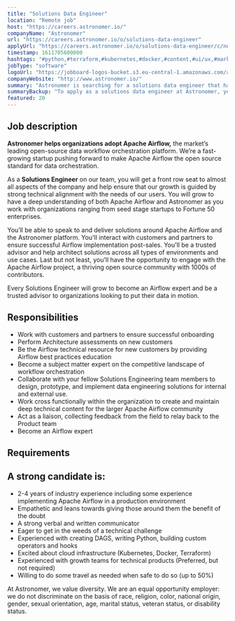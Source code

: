 ```yaml
---
title: "Solutions Data Engineer"
location: "Remote job"
host: "https://careers.astronomer.io/"
companyName: "Astronomer"
url: "https://careers.astronomer.io/o/solutions-data-engineer"
applyUrl: "https://careers.astronomer.io/o/solutions-data-engineer/c/new"
timestamp: 1611705600000
hashtags: "#python,#terraform,#kubernetes,#docker,#content,#ui/ux,#marketing,#operations"
jobType: "software"
logoUrl: "https://jobboard-logos-bucket.s3.eu-central-1.amazonaws.com/astronomer"
companyWebsite: "http://www.astronomer.io/"
summary: "Astronomer is searching for a solutions data engineer that has 2-4 years of industry experience including some experience implementing Apache Airflow in a production environment."
summaryBackup: "To apply as a solutions data engineer at Astronomer, you preferably need to have some knowledge of: #python, #terraform, #kubernetes."
featured: 20
---
```


## Job description

**Astronomer helps organizations adopt Apache Airflow,** the market’s leading open-source data workflow orchestration platform. We’re a fast-growing startup pushing forward to make Apache Airflow the open source standard for data orchestration.

As a **Solutions Engineer** on our team, you will get a front row seat to almost all aspects of the company and help ensure that our growth is guided by strong technical alignment with the needs of our users. You will grow to have a deep understanding of both Apache Airflow and Astronomer as you work with organizations ranging from seed stage startups to Fortune 50 enterprises.

You’ll be able to speak to and deliver solutions around Apache Airflow and the Astronomer platform. You'll interact with customers and partners to ensure successful Airflow implementation post-sales. You'll be a trusted advisor and help architect solutions across all types of environments and use cases. Last but not least, you’ll have the opportunity to engage with the Apache Airflow project, a thriving open source community with 1000s of contributors.

Every Solutions Engineer will grow to become an Airflow expert and be a trusted advisor to organizations looking to put their data in motion.

## Responsibilities

*   Work with customers and partners to ensure successful onboarding
*   Perform Architecture assessments on new customers
*   Be the Airflow technical resource for new customers by providing Airflow best practices education
*   Become a subject matter expert on the competitive landscape of workflow orchestration
*   Collaborate with your fellow Solutions Engineering team members to design, prototype, and implement data engineering solutions for internal and external use.
*   Work cross functionally within the organization to create and maintain deep technical content for the larger Apache Airflow community
*   Act as a liaison, collecting feedback from the field to relay back to the Product team
*   Become an Airflow expert

## Requirements

## A strong candidate is:

*   2-4 years of industry experience including some experience implementing Apache Airflow in a production environment
*   Empathetic and leans towards giving those around them the benefit of the doubt
*   A strong verbal and written communicator
*   Eager to get in the weeds of a technical challenge
*   Experienced with creating DAGS, writing Python, building custom operators and hooks
*   Excited about cloud infrastructure (Kubernetes, Docker, Terraform)
*   Experienced with growth teams for technical products (Preferred, but not required)
*   Willing to do some travel as needed when safe to do so (up to 50%)

At Astronomer, we value diversity. We are an equal opportunity employer: we do not discriminate on the basis of race, religion, color, national origin, gender, sexual orientation, age, marital status, veteran status, or disability status.
